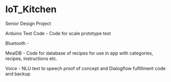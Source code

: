 # IoT_Kitchen
Senior Design Project

Arduino Test Code - Code for scale prototype test

Bluetooth - 

MealDB - Code for database of recipes for use in app with categories, recipes, instructions etc.

Voice - NLU text to speech proof of concept and Dialogflow fulfillment code and backup
